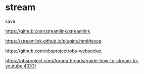 # stream
save

https://github.com/streamlink/streamlink

https://streamlink.github.io/plugins.html#soop


https://github.com/obsproject/obs-websocket

https://obsproject.com/forum/threads/guide-how-to-stream-to-youtube.4333/
